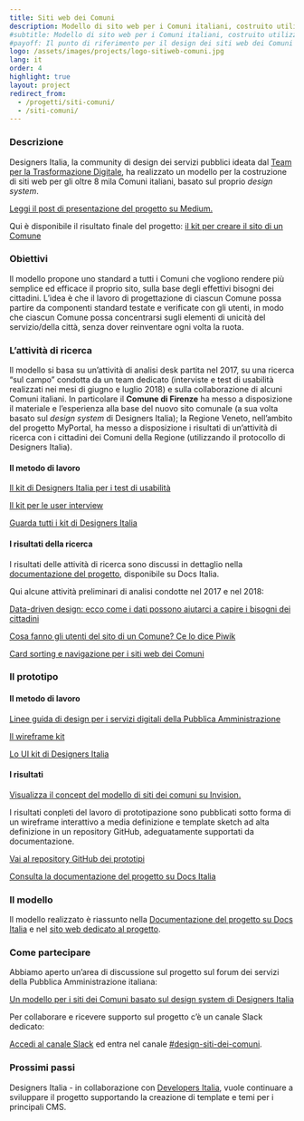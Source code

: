 ```yaml
---
title: Siti web dei Comuni
description: Modello di sito web per i Comuni italiani, costruito utilizzando il design system di Designers Italia.
#subtitle: Modello di sito web per i Comuni italiani, costruito utilizzando il design system di Designers Italia
#payoff: Il punto di riferimento per il design dei siti web dei Comuni
logo: /assets/images/projects/logo-sitiweb-comuni.jpg
lang: it
order: 4
highlight: true
layout: project
redirect_from:
  - /progetti/siti-comuni/
  - /siti-comuni/
---
```


### Descrizione
Designers Italia, la community di design dei servizi pubblici ideata dal [Team per la Trasformazione Digitale](https://teamdigitale.governo.it/), ha realizzato un modello per la costruzione di siti web per gli oltre 8 mila Comuni italiani, basato sul proprio *design system*.

[Leggi il post di presentazione del progetto su Medium.](https://medium.com/team-per-la-trasformazione-digitale/modello-standard-sito-web-comuni-design-prototipo-mobile-first-open-source-organizzazione-contenuti-38b330e695a1)

Qui è disponibile il risultato finale del progetto:
[il kit per creare il sito di un Comune](https://designers.italia.it/kit/comuni/)

### Obiettivi

Il modello propone uno standard a tutti i Comuni che vogliono rendere più semplice ed efficace il proprio sito, sulla base degli effettivi bisogni dei cittadini. L’idea è che il lavoro di progettazione di ciascun Comune possa partire da componenti standard testate e verificate con gli utenti, in modo che ciascun Comune possa concentrarsi sugli elementi di unicità del servizio/della città, senza dover reinventare ogni volta la ruota.

### L’attività di ricerca

Il modello si basa su un’attività di analisi desk partita nel 2017, su una ricerca “sul campo” condotta da un team dedicato (interviste e test di usabilità realizzati nei mesi di giugno e luglio 2018) e sulla collaborazione di alcuni Comuni italiani. In particolare il **Comune di Firenze** ha messo a disposizione il materiale e l’esperienza alla base del nuovo sito comunale (a sua volta basato sul *design system* di Designers Italia); la Regione Veneto, nell’ambito del progetto MyPortal, ha messo a disposizione i risultati di un’attività di ricerca con i cittadini dei Comuni della Regione (utilizzando il protocollo di Designers Italia).

#### Il metodo di lavoro

[Il kit di Designers Italia per i test di usabilità](https://designers.italia.it/kit/usability-test/)

[Il kit per le user interview](https://designers.italia.it/kit/user-interviews/)

[Guarda tutti i kit di Designers Italia](https://designers.italia.it/kit/)

#### I risultati della ricerca

I risultati delle attività di ricerca sono discussi in dettaglio nella [documentazione del progetto](https://docs.italia.it/italia/designers-italia/design-comuni-docs), disponibile su Docs Italia.

Qui alcune attività preliminari di analisi condotte nel 2017 e nel 2018:

[Data-driven design: ecco come i dati possono aiutarci a capire i bisogni dei cittadini](https://medium.com/designers-italia/data-driven-design-ecco-come-i-dati-possono-aiutarci-a-capire-i-bisogni-dei-cittadini-38f04d898f4d)

[Cosa fanno gli utenti del sito di un Comune? Ce lo dice Piwik](https://medium.com/designers-italia/cosa-fanno-gli-utenti-del-sito-di-un-comune-ce-lo-dice-piwik-dedc67504b35)

[Card sorting e navigazione per i siti web dei Comuni](https://medium.com/designers-italia/card-sorting-e-navigazione-per-i-siti-web-dei-comuni-f4ae175b84c4)

### Il prototipo

#### Il metodo di lavoro

[Linee guida di design per i servizi digitali della Pubblica Amministrazione](https://designers.italia.it/guide/)

[Il wireframe kit](https://designers.italia.it/kit/wireframe-kit/)

[Lo UI kit di Designers Italia](https://designers.italia.it/kit/ui-kit/)

#### I risultati

[Visualizza il concept del modello di siti dei comuni su Invision.](https://invis.io/Q2OTF1RMNUB)

I risultati conpleti del lavoro di prototipazione sono pubblicati sotto forma di un wireframe interattivo a media definizione e template sketch ad alta definizione in un repository GitHub, adeguatamente supportati da documentazione.

[Vai al repository GitHub dei prototipi](https://github.com/italia/design-comuni-prototipi)

[Consulta la documentazione del progetto su Docs Italia](https://docs.italia.it/italia/designers-italia/design-comuni-docs)

### Il modello

Il modello realizzato è riassunto nella [Documentazione del progetto su Docs Italia](https://docs.italia.it/italia/designers-italia/design-comuni-docs) e nel [sito web dedicato al progetto](https://italia.github.io/design-comuni-prototipi/).

### Come partecipare

Abbiamo aperto un’area di discussione sul progetto sul forum dei servizi della Pubblica Amministrazione italiana:

[Un modello per i siti dei Comuni basato sul design system di Designers Italia](https://forum.italia.it/t/un-modello-per-i-siti-dei-comuni-basato-sul-design-system-di-designers-italia/4468)

Per collaborare e ricevere supporto sul progetto c’è un canale Slack dedicato:

[Accedi al canale Slack](https://slack.developers.italia.it/) ed entra nel canale [#design-siti-dei-comuni](https://developersitalia.slack.com/archives/CME9AD8NN).

### Prossimi passi

Designers Italia - in collaborazione con [Developers Italia](https://developers.italia.it/), vuole continuare a sviluppare il progetto supportando la creazione di template e temi per i principali CMS.
